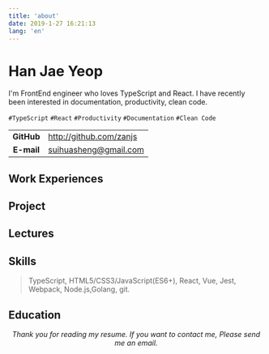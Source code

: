 ```yaml
---
title: 'about'
date: 2019-1-27 16:21:13
lang: 'en'
---
```


# Han Jae Yeop

<div >

I'm FrontEnd engineer who loves TypeScript and React. I have recently been interested in documentation, productivity, clean code.

`#TypeScript` `#React` `#Productivity` `#Documentation` `#Clean Code`

</div>

|            |                              |
| :--------: | ---------------------------- |
| **GitHub** | http://github.com/zanjs      |
| **E-mail** | suihuasheng@gmail.com        |


## Work Experiences

## Project


## Lectures


## Skills

> TypeScript, HTML5/CSS3/JavaScript(ES6+), React, Vue, Jest, Webpack, Node.js,Golang, git.

## Education


<div align="center">

_Thank you for reading my resume. If you want to contact me, Please send me an email._

</div>
